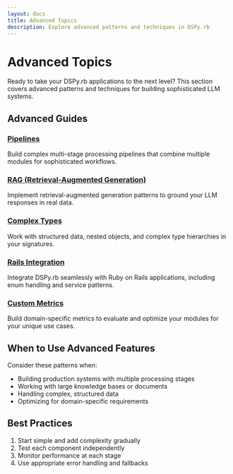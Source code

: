 ```yaml
---
layout: docs
title: Advanced Topics
description: Explore advanced patterns and techniques in DSPy.rb
---
```


# Advanced Topics

Ready to take your DSPy.rb applications to the next level? This section covers advanced patterns and techniques for building sophisticated LLM systems.

## Advanced Guides

### [Pipelines](/advanced/pipelines/)
Build complex multi-stage processing pipelines that combine multiple modules for sophisticated workflows.

### [RAG (Retrieval-Augmented Generation)](/advanced/rag/)
Implement retrieval-augmented generation patterns to ground your LLM responses in real data.

### [Complex Types](/advanced/complex-types/)
Work with structured data, nested objects, and complex type hierarchies in your signatures.

### [Rails Integration](/advanced/rails-integration/)
Integrate DSPy.rb seamlessly with Ruby on Rails applications, including enum handling and service patterns.

### [Custom Metrics](/advanced/custom-metrics/)
Build domain-specific metrics to evaluate and optimize your modules for your unique use cases.

## When to Use Advanced Features

Consider these patterns when:
- Building production systems with multiple processing stages
- Working with large knowledge bases or documents
- Handling complex, structured data
- Optimizing for domain-specific requirements

## Best Practices

1. Start simple and add complexity gradually
2. Test each component independently
3. Monitor performance at each stage
4. Use appropriate error handling and fallbacks